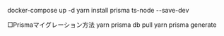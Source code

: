 docker-compose up -d
yarn install prisma ts-node --save-dev

□Prismaマイグレーション方法
yarn prisma db pull
yarn prisma generate
